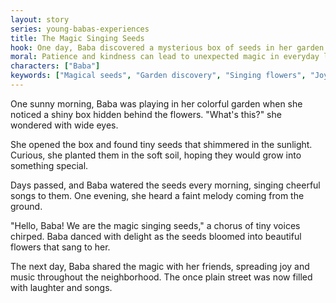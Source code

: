 ```yaml
---
layout: story
series: young-babas-experiences
title: The Magic Singing Seeds
hook: One day, Baba discovered a mysterious box of seeds in her garden. What could they be?
moral: Patience and kindness can lead to unexpected magic in everyday life.
characters: ["Baba"]
keywords: ["Magical seeds", "Garden discovery", "Singing flowers", "Joyful melodies", "Kindness", "Friendship", "Unexpected magic", "Everyday wonder"]
---
```


One sunny morning, Baba was playing in her colorful garden when she noticed a shiny box hidden behind the flowers. "What's this?" she wondered with wide eyes.

She opened the box and found tiny seeds that shimmered in the sunlight. Curious, she planted them in the soft soil, hoping they would grow into something special.

Days passed, and Baba watered the seeds every morning, singing cheerful songs to them. One evening, she heard a faint melody coming from the ground.

"Hello, Baba! We are the magic singing seeds," a chorus of tiny voices chirped. Baba danced with delight as the seeds bloomed into beautiful flowers that sang to her.

The next day, Baba shared the magic with her friends, spreading joy and music throughout the neighborhood. The once plain street was now filled with laughter and songs.
